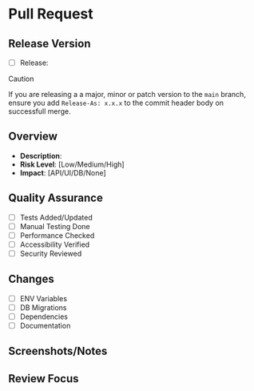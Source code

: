 # Pull Request

<!-- Title format: type(TICKET-ID): description -->

## Release Version
<!-- Delete if not releasing to main, uncomment release version if you are releasing to main branch -->
- [ ] Release: <!-- Release-As: x.x.x -->

> [!CAUTION]
> If you are releasing a a major, minor or patch version to the `main` branch, ensure you add `Release-As: x.x.x` to the commit header body on successfull merge.
## Overview
- **Description**: 
- **Risk Level**: [Low/Medium/High]
- **Impact**: [API/UI/DB/None]

## Quality Assurance
- [ ] Tests Added/Updated
- [ ] Manual Testing Done
- [ ] Performance Checked
- [ ] Accessibility Verified
- [ ] Security Reviewed

## Changes
- [ ] ENV Variables
- [ ] DB Migrations
- [ ] Dependencies
- [ ] Documentation

## Screenshots/Notes
<!-- Add visual proof or additional context -->

## Review Focus
<!-- Key areas for reviewer attention -->
